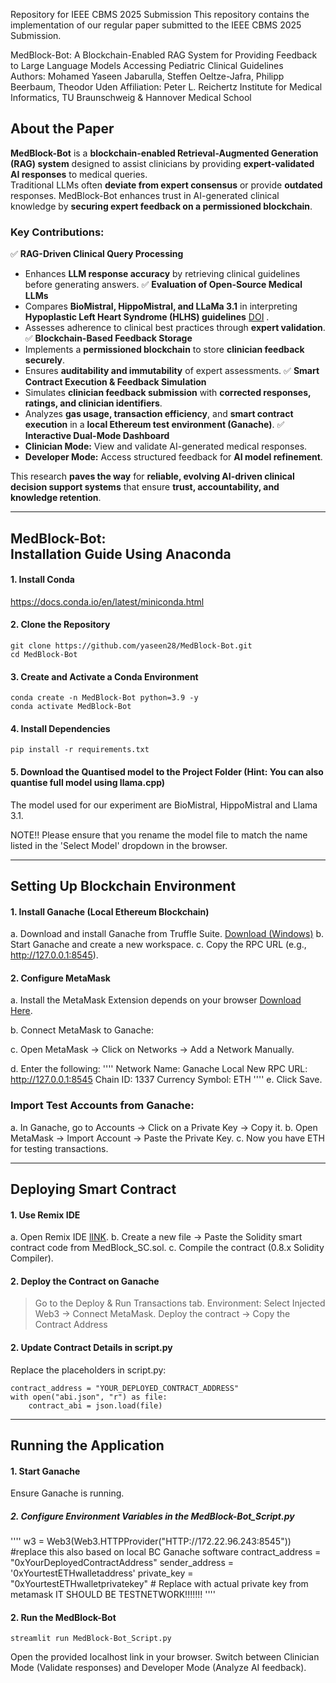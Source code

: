Repository for IEEE CBMS 2025 Submission
This repository contains the implementation of our regular paper submitted to the IEEE CBMS 2025 Submission.

MedBlock-Bot: A Blockchain-Enabled RAG System for Providing Feedback to Large Language Models Accessing Pediatric Clinical Guidelines<br/> 
Authors: Mohamed Yaseen Jabarulla, Steffen Oeltze-Jafra, Philipp Beerbaum, Theodor Uden
Affiliation: Peter L. Reichertz Institute for Medical Informatics, TU Braunschweig & Hannover Medical School

## **About the Paper**  
**MedBlock-Bot** is a **blockchain-enabled Retrieval-Augmented Generation (RAG) system** designed to assist clinicians by providing **expert-validated AI responses** to medical queries.  
Traditional LLMs often **deviate from expert consensus** or provide **outdated** responses. MedBlock-Bot enhances trust in AI-generated clinical knowledge by **securing expert feedback on a permissioned blockchain**.  

### **Key Contributions:**  
✅ **RAG-Driven Clinical Query Processing**  
   - Enhances **LLM response accuracy** by retrieving clinical guidelines before generating answers.
✅ **Evaluation of Open-Source Medical LLMs**  
   - Compares **BioMistral, HippoMistral, and LLaMa 3.1** in interpreting **Hypoplastic Left Heart Syndrome (HLHS) guidelines** [DOI](https://academic.oup.com/ejcts/article/58/3/416/5898365) .  
   - Assesses adherence to clinical best practices through **expert validation**.
✅ **Blockchain-Based Feedback Storage**  
   - Implements a **permissioned blockchain** to store **clinician feedback securely**.  
   - Ensures **auditability and immutability** of expert assessments.
✅ **Smart Contract Execution & Feedback Simulation**  
   - Simulates **clinician feedback submission** with **corrected responses, ratings, and clinician identifiers**.  
   - Analyzes **gas usage, transaction efficiency**, and **smart contract execution** in a **local Ethereum test environment (Ganache)**.
✅ **Interactive Dual-Mode Dashboard**  
   - **Clinician Mode:** View and validate AI-generated medical responses.  
   - **Developer Mode:** Access structured feedback for **AI model refinement**.
      
This research **paves the way** for **reliable, evolving AI-driven clinical decision support systems** that ensure **trust, accountability, and knowledge retention**.

------------------------------------------------------------------------------
MedBlock-Bot:<br/> Installation Guide Using Anaconda
------------------------------------------------------------------------------
#### 1. Install Conda

https://docs.conda.io/en/latest/miniconda.html

#### 2. Clone the Repository

```
git clone https://github.com/yaseen28/MedBlock-Bot.git
cd MedBlock-Bot
```

#### 3. Create and Activate a Conda Environment

```
conda create -n MedBlock-Bot python=3.9 -y
conda activate MedBlock-Bot
```

#### 4. Install Dependencies

```
pip install -r requirements.txt
```

#### 5. Download the Quantised model to the Project Folder (Hint: You can also quantise full model using llama.cpp)

The model used for our experiment are BioMistral, HippoMistral and Llama 3.1. 

   NOTE!! Please ensure that you rename the model file to match the name listed in the 'Select Model' dropdown in the browser. 

------------------------------------------------------------------------------
Setting Up Blockchain Environment<br/>
------------------------------------------------------------------------------

#### 1. Install Ganache (Local Ethereum Blockchain)
a. Download and install Ganache from Truffle Suite. [Download (Windows)](https://archive.trufflesuite.com/ganache/)
b. Start Ganache and create a new workspace.
c. Copy the RPC URL (e.g., http://127.0.0.1:8545).

#### 2. Configure MetaMask
a. Install the MetaMask Extension depends on your browser [Download Here](https://metamask.io/).

b. Connect MetaMask to Ganache:

c. Open MetaMask → Click on Networks → Add a Network Manually.

d. Enter the following:
''''
Network Name: Ganache Local
New RPC URL: http://127.0.0.1:8545
Chain ID: 1337
Currency Symbol: ETH
''''
e. Click Save.

### Import Test Accounts from Ganache:

a. In Ganache, go to Accounts → Click on a Private Key → Copy it.
b. Open MetaMask → Import Account → Paste the Private Key.
c. Now you have ETH for testing transactions.

------------------------------------------------------------------------------
Deploying Smart Contract<br/>
------------------------------------------------------------------------------

#### 1. Use Remix IDE
a. Open Remix IDE [lINK](https://remix.ethereum.org/).
b. Create a new file → Paste the Solidity smart contract code from MedBlock_SC.sol.
c. Compile the contract (0.8.x Solidity Compiler).

#### 2. Deploy the Contract on Ganache
> Go to the Deploy & Run Transactions tab.
> Environment: Select Injected Web3 → Connect MetaMask.
> Deploy the contract → Copy the Contract Address

#### 2. Update Contract Details in script.py
Replace the placeholders in script.py:

```
contract_address = "YOUR_DEPLOYED_CONTRACT_ADDRESS"
with open("abi.json", "r") as file:
    contract_abi = json.load(file)
```
------------------------------------------------------------------------------
Running the Application<br/>
------------------------------------------------------------------------------ 
#### 1. Start Ganache
Ensure Ganache is running.

##### 2. Configure Environment Variables in the MedBlock-Bot_Script.py

''''
w3 = Web3(Web3.HTTPProvider("HTTP://172.22.96.243:8545")) #replace this also based on local BC Ganache software
contract_address = "0xYourDeployedContractAddress"
sender_address = '0xYourtestETHwalletaddress'
private_key = "0xYourtestETHwalletprivatekey"  # Replace with actual private key from metamask IT SHOULD BE TESTNETWORK!!!!!!!
''''

#### 2. Run the MedBlock-Bot

```
streamlit run MedBlock-Bot_Script.py
```

Open the provided localhost link in your browser.
Switch between Clinician Mode (Validate responses) and Developer Mode (Analyze AI feedback).


